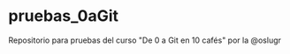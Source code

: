 pruebas_0aGit
=============

Repositorio para pruebas del curso "De 0 a Git en 10 cafés" por la @oslugr
